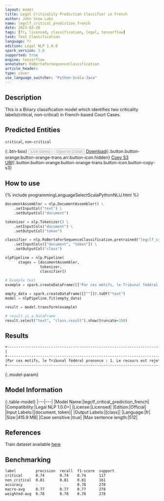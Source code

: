 ```yaml
---
layout: model
title: Legal Criticality Prediction Classifier in French
author: John Snow Labs
name: legclf_critical_prediction_french
date: 2023-03-28
tags: [fr, licensed, classification, legal, tensorflow]
task: Text Classification
language: fr
edition: Legal NLP 1.0.0
spark_version: 3.0
supported: true
engine: tensorflow
annotator: RoBertaForSequenceClassification
article_header:
type: cover
use_language_switcher: "Python-Scala-Java"
---
```


## Description

This is a Binary classification model which identifies two criticality labels(critical, non-critical) in French-based Court Cases.

## Predicted Entities

`critical`, `non-critical`

{:.btn-box}
<button class="button button-orange" disabled>Live Demo</button>
<button class="button button-orange" disabled>Open in Colab</button>
[Download](https://s3.amazonaws.com/auxdata.johnsnowlabs.com/legal/models/legclf_critical_prediction_french_fr_1.0.0_3.0_1680044769752.zip){:.button.button-orange.button-orange-trans.arr.button-icon.hidden}
[Copy S3 URI](s3://auxdata.johnsnowlabs.com/legal/models/legclf_critical_prediction_french_fr_1.0.0_3.0_1680044769752.zip){:.button.button-orange.button-orange-trans.button-icon.button-copy-s3}

## How to use



<div class="tabs-box" markdown="1">
{% include programmingLanguageSelectScalaPythonNLU.html %}

```python
documentAssembler = nlp.DocumentAssembler() \
    .setInputCol("text") \
    .setOutputCol("document")

tokenizer = nlp.Tokenizer() \
    .setInputCols("document") \
    .setOutputCol("token")

classifier = nlp.RoBertaForSequenceClassification.pretrained("legclf_critical_prediction_french", "fr", "legal/models") \
    .setInputCols(["document", "token"]) \
    .setOutputCol("class")

nlpPipeline = nlp.Pipeline(
      stages = [documentAssembler,
                tokenizer,
                classifier])
     
# Example text
example = spark.createDataFrame([["Par ces motifs, le Tribunal fédéral prononce : 1. Le recours est rejeté dans la mesure où il est recevable. 2. Les frais judiciaires, arrêtés à 2'000 fr., sont mis à la charge du recourant. 3. Le présent arrêt est communiqué au recourant, à la Commission du barreau ainsi qu'à la I e Cour administrative du Tribunal cantonal de l'Etat de Fribourg. Lausanne, le 19 janvier 2016 Au nom de la IIe Cour de droit public du Tribunal fédéral suisse Le Président : Zünd Le Greffier : Chatton"]]).toDF("text")

empty_data = spark.createDataFrame([[""]]).toDF("text")
model = nlpPipeline.fit(empty_data)

result = model.transform(example)

# result is a DataFrame
result.select("text", "class.result").show(truncate=100)
```

</div>

## Results

```bash
+----------------------------------------------------------------------------------------------------+--------------+
|                                                                                                text|        result|
+----------------------------------------------------------------------------------------------------+--------------+
|Par ces motifs, le Tribunal fédéral prononce : 1. Le recours est rejeté dans la mesure où il est ...|[non_critical]|
+----------------------------------------------------------------------------------------------------+--------------+
```

{:.model-param}
## Model Information

{:.table-model}
|---|---|
|Model Name:|legclf_critical_prediction_french|
|Compatibility:|Legal NLP 1.0.0+|
|License:|Licensed|
|Edition:|Official|
|Input Labels:|[document, token]|
|Output Labels:|[class]|
|Language:|fr|
|Size:|415.9 MB|
|Case sensitive:|true|
|Max sentence length:|512|

## References

Train dataset available [here](https://huggingface.co/datasets/rcds/legal_criticality_prediction)

## Benchmarking

```bash
label         precision  recall  f1-score  support 
critical      0.74       0.74    0.74      117     
non_critical  0.81       0.81    0.81      161     
accuracy      -          -       0.78      278     
macro-avg     0.77       0.77    0.77      278     
weighted-avg  0.78       0.78    0.78      278     
```
